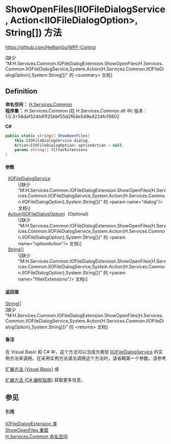 # ShowOpenFiles(IIOFileDialogService, Action&lt;IIOFileDialogOption&gt;, String[]) 方法
https://github.com/HeBianGu/WPF-Control

\[缺少 "M:H.Services.Common.IOFileDialogExtension.ShowOpenFiles(H.Services.Common.IIOFileDialogService,System.Action{H.Services.Common.IIOFileDialogOption},System.String[])" 的 &lt;summary&gt; 文档\]



## Definition
**命名空间：** <a href="b9cdd84f-6623-a51a-f53b-465103ced202">H.Services.Common</a>  
**程序集：** H.Services.Common (在 H.Services.Common.dll 中) 版本：1.0.3+58daf524b91f25bbf55d2f64e549e4224fcf9802

**C#**
``` C#
public static string[] ShowOpenFiles(
	this IIOFileDialogService dialog,
	Action<IIOFileDialogOption> optionAction = null,
	params string[] filterExtensions
)
```



#### 参数
<dl><dt>  <a href="bcdcc301-223d-0d36-5ba1-0ddfb1c22deb">IIOFileDialogService</a></dt><dd>\[缺少 "M:H.Services.Common.IOFileDialogExtension.ShowOpenFiles(H.Services.Common.IIOFileDialogService,System.Action{H.Services.Common.IIOFileDialogOption},System.String[])" 的 &lt;param name="dialog"/&gt; 文档\]</dd><dt>  <a href="https://learn.microsoft.com/dotnet/api/system.action-1" target="_blank" rel="noopener noreferrer">Action</a>(<a href="dbba0ef6-7464-9818-c02e-72d0ea3a9446">IIOFileDialogOption</a>)  (Optional)</dt><dd>\[缺少 "M:H.Services.Common.IOFileDialogExtension.ShowOpenFiles(H.Services.Common.IIOFileDialogService,System.Action{H.Services.Common.IIOFileDialogOption},System.String[])" 的 &lt;param name="optionAction"/&gt; 文档\]</dd><dt>  <a href="https://learn.microsoft.com/dotnet/api/system.string" target="_blank" rel="noopener noreferrer">String</a>[]</dt><dd>\[缺少 "M:H.Services.Common.IOFileDialogExtension.ShowOpenFiles(H.Services.Common.IIOFileDialogService,System.Action{H.Services.Common.IIOFileDialogOption},System.String[])" 的 &lt;param name="filterExtensions"/&gt; 文档\]</dd></dl>

#### 返回值
<a href="https://learn.microsoft.com/dotnet/api/system.string" target="_blank" rel="noopener noreferrer">String</a>[]  
\[缺少 "M:H.Services.Common.IOFileDialogExtension.ShowOpenFiles(H.Services.Common.IIOFileDialogService,System.Action{H.Services.Common.IIOFileDialogOption},System.String[])" 的 &lt;returns&gt; 文档\]

#### 备注
在 Visual Basic 和 C# 中，这个方法可以当成为类型 <a href="bcdcc301-223d-0d36-5ba1-0ddfb1c22deb">IIOFileDialogService</a> 的实例方法来调用。在采用实例方法语法调用这个方法时，请省略第一个参数。请参考 <a href="https://docs.microsoft.com/dotnet/visual-basic/programming-guide/language-features/procedures/extension-methods" target="_blank" rel="noopener noreferrer">

扩展方法 (Visual Basic)</a> 或 <a href="https://docs.microsoft.com/dotnet/csharp/programming-guide/classes-and-structs/extension-methods" target="_blank" rel="noopener noreferrer">

扩展方法 (C# 编程指南)</a> 获取更多信息。

## 参见


#### 引用
<a href="de3cfc7b-67a4-a14b-9096-9f9f1638b11a">IOFileDialogExtension 类</a>  
<a href="e82c5d51-ed1b-ab27-a443-77d86e9fea59">ShowOpenFiles 重载</a>  
<a href="b9cdd84f-6623-a51a-f53b-465103ced202">H.Services.Common 命名空间</a>  
